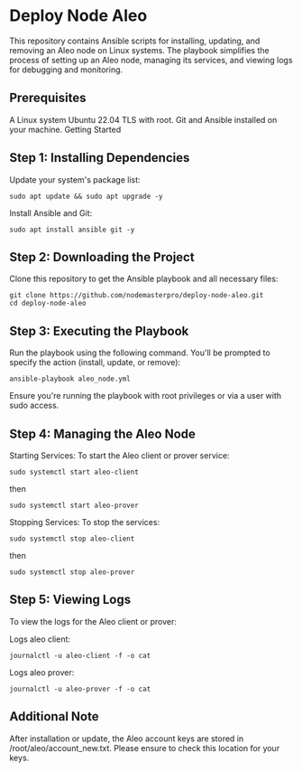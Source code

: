 # Deploy Node Aleo

This repository contains Ansible scripts for installing, updating, and removing an Aleo node on Linux systems. The playbook simplifies the process of setting up an Aleo node, managing its services, and viewing logs for debugging and monitoring.

## Prerequisites
A Linux system Ubuntu 22.04 TLS with root.
Git and Ansible installed on your machine.
Getting Started

## Step 1: Installing Dependencies
Update your system's package list:
```
sudo apt update && sudo apt upgrade -y
```

Install Ansible and Git:
```
sudo apt install ansible git -y
```

## Step 2: Downloading the Project
Clone this repository to get the Ansible playbook and all necessary files:
```
git clone https://github.com/nodemasterpro/deploy-node-aleo.git
cd deploy-node-aleo
```

## Step 3: Executing the Playbook
Run the playbook using the following command. You'll be prompted to specify the action (install, update, or remove):
```
ansible-playbook aleo_node.yml
```
Ensure you're running the playbook with root privileges or via a user with sudo access.

##  Step 4: Managing the Aleo Node
Starting Services:
To start the Aleo client or prover service:

```
sudo systemctl start aleo-client
```
then
```
sudo systemctl start aleo-prover
```
Stopping Services:
To stop the services:
```
sudo systemctl stop aleo-client
```
then
```
sudo systemctl stop aleo-prover
```
## Step 5: Viewing Logs
To view the logs for the Aleo client or prover:

Logs aleo client: 
```
journalctl -u aleo-client -f -o cat
```
Logs aleo prover: 
```
journalctl -u aleo-prover -f -o cat
```
## Additional Note
After installation or update, the Aleo account keys are stored in /root/aleo/account_new.txt. Please ensure to check this location for your keys.